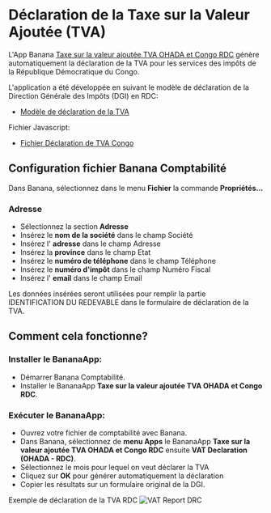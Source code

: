 # Déclaration de la Taxe sur la Valeur Ajoutée (TVA)

L'App Banana [Taxe sur la valeur ajoutée TVA OHADA et Congo RDC](https://www.banana.ch/apps/fr/node/9405) génère automatiquement la déclaration de la TVA pour les services des impôts de la République Démocratique du Congo.

L'application a été développée en suivant le modèle de déclaration de la Direction Générale des Impôts (DGI) en RDC:
* [Modèle de déclaration de la TVA](https://github.com/BananaAccounting/CongoRDC/blob/master/reports/tva/tva-2020/references/DECLARATION%20TVA%20NOUVEAU%20MODELE.pdf)

Fichier Javascript:
* [Fichier Déclaration de TVA Congo](https://raw.githubusercontent.com/BananaAccounting/CongoRDC/master/reports/tva/tva-2020/ch.banana.africa.tvardc.js)

## Configuration fichier Banana Comptabilité
Dans Banana, sélectionnez dans le menu **Fichier** la commande **Propriétés...**
### Adresse
* Sélectionnez la section **Adresse**
* Insérez le **nom de la société** dans le champ Société
* Insérez l' **adresse** dans le champ Adresse
* Insérez la **province** dans le champ Etat
* Insérez le **numéro de téléphone** dans le champ Téléphone
* Insérez le **numéro d'impôt** dans le champ Numéro Fiscal
* Insérez l' **email** dans le champ Email

Les données insérées seront utilisées pour remplir la partie IDENTIFICATION DU REDEVABLE dans le formulaire de déclaration de la TVA.

## Comment cela fonctionne?

### Installer le BananaApp:
* Démarrer Banana Comptabilité.
* Installer le BananaApp **Taxe sur la valeur ajoutée TVA OHADA et Congo RDC**. 

### Exécuter le BananaApp:
* Ouvrez votre fichier de comptabilité avec Banana.
* Dans Banana, sélectionnez de **menu Apps** le BananaApp **Taxe sur la valeur ajoutée TVA OHADA et Congo RDC** ensuite **VAT Declaration (OHADA - RDC)**.
* Sélectionnez le mois pour lequel on veut déclarer la TVA
* Cliquez sur **OK** pour générer automatiquement la déclaration
* Copier les résultats sur un formulaire original de la DGI.

Exemple de déclaration de la TVA RDC
![VAT Report DRC](/images/vat_declaration_rdc_report.png)

